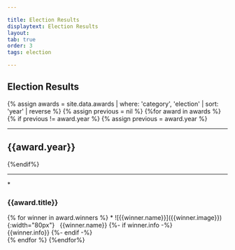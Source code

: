 ```yaml
---

title: Election Results
displaytext: Election Results
layout:
tab: true
order: 3
tags: election

---
```


## Election Results
{% assign awards = site.data.awards | where: 'category', 'election' | sort: 'year' | reverse %}
{% assign previous = nil %}
{%for award in awards %}
{% if previous != award.year %}
{% assign previous = award.year %}
<hr>
<h2>{{award.year}}</h2>
{%endif%}
<br>
<hr>
* <h3>{{award.title}}</h3>
{% for winner in award.winners %}
    * ![{{winner.name}}]({{winner.image}}){:width="80px"}&nbsp;&nbsp;&nbsp;{{winner.name}}
{%- if winner.info -%}
     <br>{{winner.info}}
{%- endif -%}
<br>
{% endfor %}
{%endfor%}
